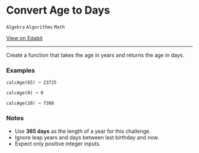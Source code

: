 # Convert Age to Days

`Algebra` `Algorithms` `Math`

[View on Edabit](https://edabit.com/challenge/bL7hSc6Zh4zZJzGmw)

---

Create a function that takes the age in years and returns the age in days.

### **Examples**

```
calcAge(65) ➞ 23725

calcAge(0) ➞ 0

calcAge(20) ➞ 7300
```

### **Notes**

- Use **365 days** as the length of a year for this challenge.
- Ignore leap years and days between last birthday and now.
- Expect only positive integer inputs.
